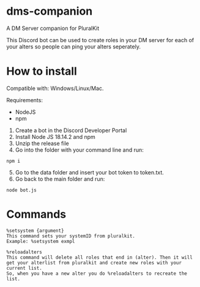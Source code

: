 # dms-companion
A DM Server companion for PluralKit

This Discord bot can be used to create roles in your DM server for each of your alters so people can ping your alters seperately.

# How to install
Compatible with: Windows/Linux/Mac.

Requirements:
- NodeJS
- npm

1. Create a bot in the Discord Developer Portal
2. Install Node JS 18.14.2 and npm
3. Unzip the release file
4. Go into the folder with your command line and run:
```
npm i
```
5. Go to the data folder and insert your bot token to token.txt.
6. Go back to the main folder and run:
```
node bot.js
```

# Commands
```
%setsystem {argument}
This command sets your systemID from pluralkit.
Example: %setsystem exmpl
```

```
%reloadalters
This command will delete all roles that end in (alter). Then it will get your alterlist from pluralkit and create new roles with your current list.
So, when you have a new alter you do %reloadalters to recreate the list.
```
